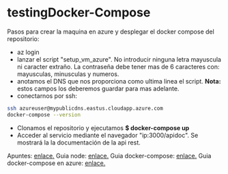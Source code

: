# testingDocker-Compose

Pasos para crear la maquina en azure y desplegar el docker compose del repositorio: 
 - az login
 - lanzar el script "setup_vm_azure". No introducir ninguna letra mayuscula ni caracter extraño. La contraseña debe tener mas de 6 caracteres con: mayusculas, minusculas y numeros.
 - anotamos el DNS que nos proporciona como ultima linea el script. **Nota:** estos campos los deberemos guardar para mas adelante.
 - conectarnos por ssh:
``` bash
ssh azureuser@mypublicdns.eastus.cloudapp.azure.com
docker-compose --version
```
 - Clonamos el repositorio y ejecutamos __$ docker-compose up__
 - Acceder al servicio mediante el navegador "ip:3000/apidoc". Se mostrará la la documentación de la api rest.

Apuntes: [enlace.](http://jj.github.io/CC/documentos/temas/Contenedores)
Guia node: [enlace.](https://nodejs.org/en/docs/guides/nodejs-docker-webapp)
Guia docker-compose: [enlace.](https://jsitech1.gitbooks.io/meet-docker/content/docker_compose.html)
Guia docker-compose en azure: [enlace.](https://docs.microsoft.com/es-es/azure/virtual-machines/linux/docker-compose-quickstart)
